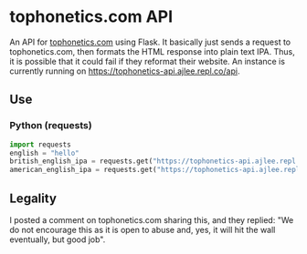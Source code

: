 # tophonetics.com API
An API for [tophonetics.com](https://www.tophonetics.com/) using Flask. It basically just sends a request to tophonetics.com, then formats the HTML response into plain text IPA. Thus, it is possible that it could fail if they reformat their website. An instance is currently running on https://tophonetics-api.ajlee.repl.co/api. 

## Use
### Python (requests)
```python
import requests
english = "hello"
british_english_ipa = requests.get("https://tophonetics-api.ajlee.repl.co/api", data={"text": english}).text
american_english_ipa = requests.get("https://tophonetics-api.ajlee.repl.co/api", data={"text": english, "dialect": "am"}).text
```
## Legality
I posted a comment on tophonetics.com sharing this, and they replied: "We do not encourage this as it is open to abuse and, yes, it will hit the wall eventually, but good job".
